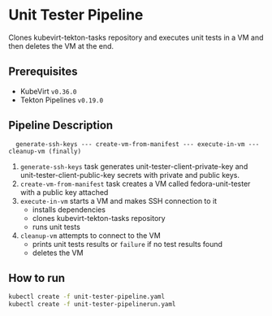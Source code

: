 # Unit Tester Pipeline

Clones kubevirt-tekton-tasks repository and executes unit tests in a VM and then deletes the VM at the end.


## Prerequisites

- KubeVirt `v0.36.0`
- Tekton Pipelines `v0.19.0`

## Pipeline Description

```
  generate-ssh-keys --- create-vm-from-manifest --- execute-in-vm --- cleanup-vm (finally)
```

1. `generate-ssh-keys` task generates unit-tester-client-private-key and unit-tester-client-public-key secrets with private and public keys.
2. `create-vm-from-manifest` task creates a VM called fedora-unit-tester with a public key attached
3. `execute-in-vm` starts a VM and makes SSH connection to it
    - installs dependencies
    - clones kubevirt-tekton-tasks repository
    - runs unit tests
4. `cleanup-vm` attempts to connect to the VM
    - prints unit tests results or `failure` if no test results found
    - deletes the VM


## How to run

```bash
kubectl create -f unit-tester-pipeline.yaml
kubectl create -f unit-tester-pipelinerun.yaml
```
